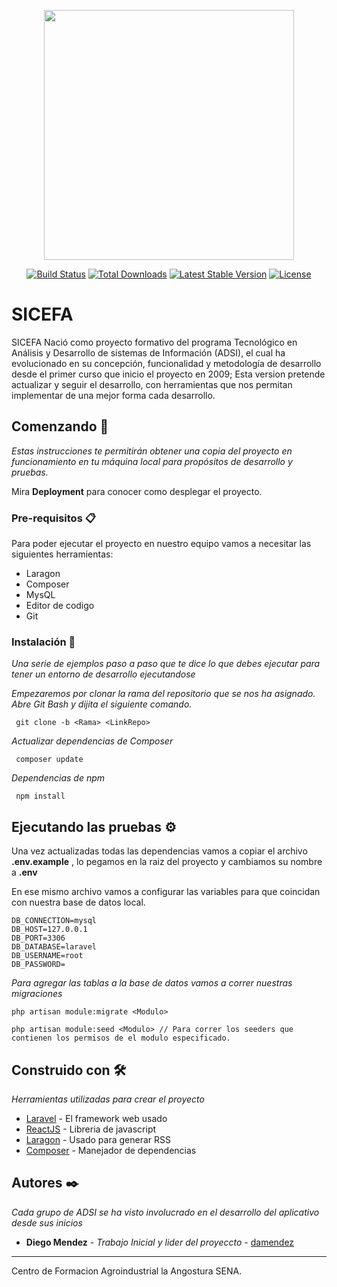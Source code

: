 <p align="center"><a href="https://laravel.com" target="_blank"><img src="https://raw.githubusercontent.com/laravel/art/master/logo-lockup/5%20SVG/2%20CMYK/1%20Full%20Color/laravel-logolockup-cmyk-red.svg" width="400"></a></p>

<p align="center">
<a href="https://travis-ci.org/laravel/framework"><img src="https://travis-ci.org/laravel/framework.svg" alt="Build Status"></a>
<a href="https://packagist.org/packages/laravel/framework"><img src="https://img.shields.io/packagist/dt/laravel/framework" alt="Total Downloads"></a>
<a href="https://packagist.org/packages/laravel/framework"><img src="https://img.shields.io/packagist/v/laravel/framework" alt="Latest Stable Version"></a>
<a href="https://packagist.org/packages/laravel/framework"><img src="https://img.shields.io/packagist/l/laravel/framework" alt="License"></a>
</p>


# SICEFA

SICEFA Nació como proyecto formativo del programa Tecnológico en Análisis y Desarrollo de sistemas de Información (ADSI), el cual ha evolucionado en su concepción, funcionalidad y metodología de desarrollo desde el primer curso que inicio el proyecto en 2009; Esta version pretende actualizar y seguir el desarrollo, con herramientas que nos permitan implementar de una mejor forma cada desarrollo.

## Comenzando 🚀

_Estas instrucciones te permitirán obtener una copia del proyecto en funcionamiento en tu máquina local para propósitos de desarrollo y pruebas._

Mira **Deployment** para conocer como desplegar el proyecto.


### Pre-requisitos 📋

Para poder ejecutar el proyecto en nuestro equipo vamos a necesitar las siguientes herramientas:

- Laragon 
- Composer
- MysQL
- Editor de codigo
- Git


### Instalación 🔧

_Una serie de ejemplos paso a paso que te dice lo que debes ejecutar para tener un entorno de desarrollo ejecutandose_

_Empezaremos por clonar la rama del repositorio que se nos ha asignado. Abre Git Bash y dijita el siguiente comando._

```
 git clone -b <Rama> <LinkRepo>
```

_Actualizar dependencias de Composer_

```
 composer update
```
_Dependencias de npm_

```
 npm install
```


## Ejecutando las pruebas ⚙️

Una vez actualizadas todas las dependencias vamos a copiar el archivo **.env.example** , lo pegamos en la raiz del proyecto y cambiamos su nombre a **.env**

En ese mismo archivo vamos a configurar las variables para que coincidan con nuestra base de datos local.

```
DB_CONNECTION=mysql
DB_HOST=127.0.0.1
DB_PORT=3306
DB_DATABASE=laravel
DB_USERNAME=root
DB_PASSWORD=
```

_Para agregar las tablas a la base de datos vamos a correr nuestras migraciones_

```
php artisan module:migrate <Modulo>

php artisan module:seed <Modulo> // Para correr los seeders que contienen los permisos de el modulo especificado.
```

## Construido con 🛠️

_Herramientas utilizadas para crear el proyecto_

* [Laravel](https://laravel.com) - El framework web usado
* [ReactJS](https://es.reactjs.org/docs/getting-started.html) - Libreria de javascript
* [Laragon](https://laragon.org/download/index.html) - Usado para generar RSS  
* [Composer](https://getcomposer.org) - Manejador de dependencias
<!-- ## Contribuyendo 🖇️

Por favor lee el [CONTRIBUTING.md](https://gist.github.com/villanuevand/xxxxxx) para detalles de nuestro código de conducta, y el proceso para enviarnos pull requests. -->

<!-- ## Wiki 📖

Puedes encontrar mucho más de cómo utilizar este proyecto en nuestra [Wiki](https://github.com/tu/proyecto/wiki) -->

<!-- ## Versionado 📌

Usamos [SemVer](http://semver.org/) para el versionado. Para todas las versiones disponibles, mira los [tags en este repositorio](https://github.com/tu/proyecto/tags).
 -->
## Autores ✒️

_Cada grupo de ADSI se ha visto involucrado en el desarrollo del aplicativo desde sus inicios_

* **Diego Mendez** - *Trabajo Inicial y lider del proyeccto* - [damendez](#)


<!-- También puedes mirar la lista de todos los [contribuyentes](https://github.com/your/project/contributors) quíenes han participado en este proyecto.  -->

<!-- ## Licencia 📄

Este proyecto está bajo la Licencia (Tu Licencia) - mira el archivo [LICENSE.md](LICENSE.md) para detalles -->

<!-- ## Expresiones de Gratitud 🎁

* Comenta a otros sobre este proyecto 📢
* Invita una cerveza 🍺 o un café ☕ a alguien del equipo. 
* Da las gracias públicamente 🤓.
* etc.
 -->


---
Centro de Formacion Agroindustrial la Angostura SENA.


